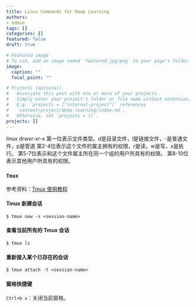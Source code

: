 ```yaml
---
title: Linux Commands for Deep Learning
authors:
- admin
tags: []
categories: []
featured: false
draft: true

# Featured image
# To use, add an image named `featured.jpg/png` to your page's folder. 
image:
  caption: ""
  focal_point: ""

# Projects (optional).
#   Associate this post with one or more of your projects.
#   Simply enter your project's folder or file name without extension.
#   E.g. `projects = ["internal-project"]` references 
#   `content/project/deep-learning/index.md`.
#   Otherwise, set `projects = []`.
projects: []
---
```


linux drwxr-xr-x 
第一位表示文件类型。d是目录文件，l是链接文件，-是普通文件，p是管道
第2-4位表示这个文件的属主拥有的权限，r是读，w是写，x是执行。
第5-7位表示和这个文件属主所在同一个组的用户所具有的权限。
第8-10位表示其他用户所具有的权限。




### `Tmux`

参考资料：[Tmux 使用教程](http://www.ruanyifeng.com/blog/2019/10/tmux.html)

#### Tmux 新建会话

```shell
$ tmux new -s <session-name>
```

#### 查看当前所有的 Tmux 会话

```shell
$ tmux ls
```

#### 重新接入某个已存在的会话

```shell
$ tmux attach -t <session-name>
```

#### 窗格快捷键

`Ctrl+b x`：关闭当前窗格。